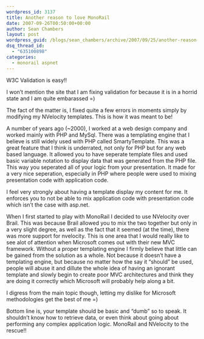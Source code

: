 ```yaml
---
wordpress_id: 3137
title: Another reason to love MonoRail
date: 2007-09-26T00:50:00+00:00
author: Sean Chambers
layout: post
wordpress_guid: /blogs/sean_chambers/archive/2007/09/25/another-reason-why-i-love-monorail.aspx
dsq_thread_id:
  - "635100898"
categories:
  - monorail aspnet
---
```

W3C Validation is easy!!


  


I won&#8217;t mention the site that I am fixing validation for because it is in a horrid state and I am quite embarassed =)


  


The fact of the matter is, I fixed quite a few errors in moments simply by modifying my NVelocity templates. This is how it was meant to be!


  


A number of years ago (~2000), I worked at a web design company and worked mainly with PHP and MySql. There was a templating engine that I believe is still widely used with PHP called SmartyTemplate. This was a great feature that I think is underrated, not only for PHP but for any web based language. It allowed you to have seperate template files and used basic variable notation to display data that was generated from the PHP file. This way you seperated all of your logic from your presentation. It made for a very nice seperation, especially in PHP where people were used to mixing presentation code with application code.


  


I feel very strongly about having a template display my content for me. It enforces you to not be able to mix application code with presentation code which isn&#8217;t the case with asp.net.


  


When I first started to play with MonoRail I decided to use NVelocity over Brail. This was because Brail allowed you to mix the two together but only in a very slight degree, as well as the fact that it seemed (at the time), there was more support for nvelocity. This is one area that I would really like to see alot of attention when Microsoft comes out with their new MVC framework. Without a proper templating engine I firmly believe that little can be gained from the solution as a whole. Not because it doesn&#8217;t have a templating engine, but because no matter how the say it &#8220;should&#8221; be used, people will abuse it and dillute the whole idea of having an ignorant template and slowly begin to create poor MVC architectures and think they are doing it correctly which Microsoft will probably help along a bit.


  


I digress from the main topic though, letting my dislike for Microsoft methodologies get the best of me =)


  


Bottom line is, your template should be basic and &#8220;dumb&#8221; so to speak. It shouldn&#8217;t know how to retrieve data, or even think about going about performing any complex application logic. MonoRail and NVelocity to the rescue!!